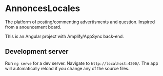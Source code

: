 # AnnoncesLocales
The platform of posting/commenting advertisments and question. Inspired from a anouncement board.

This is an Angular project with Amplify/AppSync back-end. 

## Development server

Run `ng serve` for a dev server. Navigate to `http://localhost:4200/`. The app will automatically reload if you change any of the source files.
